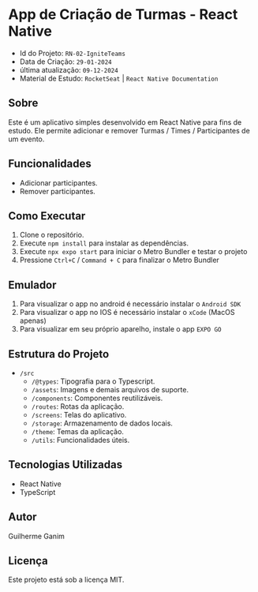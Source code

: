 # App de Criação de Turmas - React Native 
- Id do Projeto: `RN-02-IgniteTeams`
- Data de Criação: `29-01-2024`
- última atualização: `09-12-2024`
- Material de Estudo: `RocketSeat` |  `React Native Documentation` 

## Sobre
Este é um aplicativo simples desenvolvido em React Native para fins de estudo. Ele permite adicionar e remover Turmas / Times / Participantes de um evento.

## Funcionalidades
- Adicionar participantes.
- Remover participantes.

## Como Executar
1. Clone o repositório.
2. Execute `npm install` para instalar as dependências.
3. Execute `npx expo start` para iniciar o Metro Bundler e testar o projeto
4. Pressione `Ctrl+C` / `Command + C` para finalizar o Metro Bundler

## Emulador
1. Para visualizar o app no android é necessário instalar o `Android SDK`
2. Para visualizar o app no IOS é necessário instalar o `xCode` (MacOS apenas)
3. Para visualizar em seu próprio aparelho, instale o app `EXPO GO`

## Estrutura do Projeto
- `/src`
  - `/@types`: Tipografia para o Typescript.
  - `/assets`: Imagens e demais arquivos de suporte.
  - `/components`: Componentes reutilizáveis.
  - `/routes`: Rotas da aplicação.
  - `/screens`: Telas do aplicativo.
  - `/storage`: Armazenamento de dados locais.
  - `/theme`: Temas da aplicação.
  - `/utils`: Funcionalidades úteis.

## Tecnologias Utilizadas
- React Native
- TypeScript

## Autor
Guilherme Ganim

## Licença
Este projeto está sob a licença MIT.
